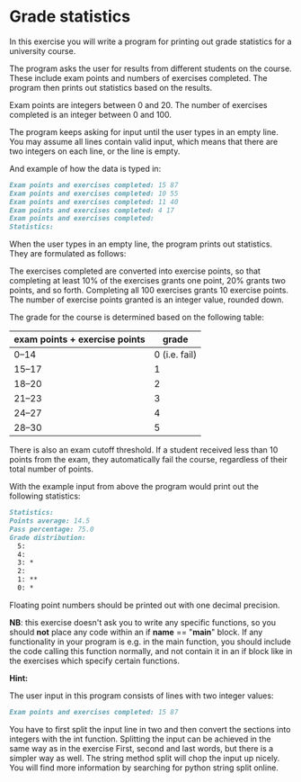 
# Grade statistics

In this exercise you will write a program for printing out grade statistics for a university course.

The program asks the user for results from different students on the course. These include exam points and numbers of exercises completed. The program then prints out statistics based on the results.

Exam points are integers between 0 and 20. The number of exercises completed is an integer between 0 and 100.

The program keeps asking for input until the user types in an empty line. You may assume all lines contain valid input, which means that there are two integers on each line, or the line is empty.

And example of how the data is typed in:

```markdown
Exam points and exercises completed: 15 87
Exam points and exercises completed: 10 55
Exam points and exercises completed: 11 40
Exam points and exercises completed: 4 17
Exam points and exercises completed:
Statistics:
```

When the user types in an empty line, the program prints out statistics. They are formulated as follows:

The exercises completed are converted into exercise points, so that completing at least 10% of the exercises grants one point, 20% grants two points, and so forth. Completing all 100 exercises grants 10 exercise points. The number of exercise points granted is an integer value, rounded down.

The grade for the course is determined based on the following table:

| exam points + exercise points |	grade
|   -   |   -   |
|   0–14	|0 (i.e. fail)|
|   15–17	|1|
|   18–20	|2|
|   21–23	|3|
|   24–27	|4|
|   28–30	|5|

There is also an exam cutoff threshold. If a student received less than 10 points from the exam, they automatically fail the course, regardless of their total number of points.

With the example input from above the program would print out the following statistics:

```markdown
Statistics:
Points average: 14.5
Pass percentage: 75.0
Grade distribution:
  5:
  4:
  3: *
  2:
  1: **
  0: *
```

Floating point numbers should be printed out with one decimal precision.

**NB**: this exercise doesn't ask you to write any specific functions, so you should **not** place any code within an if __name__ == "__main__" block. If any functionality in your program is e.g. in the main function, you should include the code calling this function normally, and not contain it in an if block like in the exercises which specify certain functions.

**Hint:**

The user input in this program consists of lines with two integer values:

```markdown
Exam points and exercises completed: 15 87
```

You have to first split the input line in two and then convert the sections into integers with the int function. Splitting the input can be achieved in the same way as in the exercise First, second and last words, but there is a simpler way as well. The string method split will chop the input up nicely. You will find more information by searching for python string split online.
